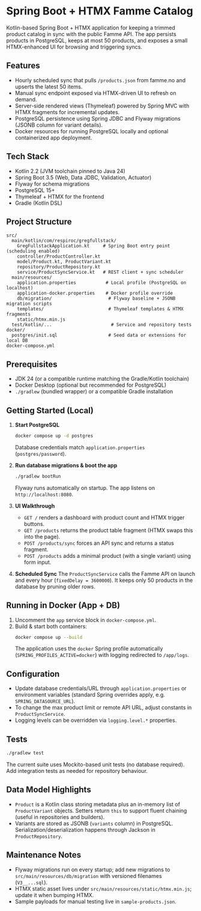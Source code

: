 # Spring Boot + HTMX Famme Catalog

Kotlin-based Spring Boot + HTMX application for keeping a trimmed product catalog in sync with the public Famme API. The app persists products in PostgreSQL, keeps at most 50 products, and exposes a small HTMX-enhanced UI for browsing and triggering syncs.

## Features
- Hourly scheduled sync that pulls `/products.json` from famme.no and upserts the latest 50 items.
- Manual sync endpoint exposed via HTMX-driven UI to refresh on demand.
- Server-side rendered views (Thymeleaf) powered by Spring MVC with HTMX fragments for incremental updates.
- PostgreSQL persistence using Spring JDBC and Flyway migrations (JSONB column for variant details).
- Docker resources for running PostgreSQL locally and optional containerized app deployment.

## Tech Stack
- Kotlin 2.2 (JVM toolchain pinned to Java 24)
- Spring Boot 3.5 (Web, Data JDBC, Validation, Actuator)
- Flyway for schema migrations
- PostgreSQL 15+
- Thymeleaf + HTMX for the frontend
- Gradle (Kotlin DSL)

## Project Structure
```
src/
  main/kotlin/com/respiroc/gregfullstack/
    GregFullstackApplication.kt     # Spring Boot entry point (scheduling enabled)
    controller/ProductController.kt
    model/Product.kt, ProductVariant.kt
    repository/ProductRepository.kt
    service/ProductSyncService.kt   # REST client + sync scheduler
  main/resources/
    application.properties           # Local profile (PostgreSQL on localhost)
    application-docker.properties    # Docker profile override
    db/migration/                     # Flyway baseline + JSONB migration scripts
    templates/                        # Thymeleaf templates & HTMX fragments
    static/htmx.min.js
  test/kotlin/...                      # Service and repository tests
docker/
  postgres/init.sql                   # Seed data or extensions for local DB
docker-compose.yml
```

## Prerequisites
- JDK 24 (or a compatible runtime matching the Gradle/Kotlin toolchain)
- Docker Desktop (optional but recommended for PostgreSQL)
- `./gradlew` (bundled wrapper) or a compatible Gradle installation

## Getting Started (Local)
1. **Start PostgreSQL**
   ```bash
   docker compose up -d postgres
   ```
   Database credentials match `application.properties` (`postgres/password`).

2. **Run database migrations & boot the app**
   ```bash
   ./gradlew bootRun
   ```
   Flyway runs automatically on startup. The app listens on `http://localhost:8080`.

3. **UI Walkthrough**
   - `GET /` renders a dashboard with product count and HTMX trigger buttons.
   - `GET /products` returns the product table fragment (HTMX swaps this into the page).
   - `POST /products/sync` forces an API sync and returns a status fragment.
   - `POST /products` adds a minimal product (with a single variant) using form input.

4. **Scheduled Sync**
   The `ProductSyncService` calls the Famme API on launch and every hour (`fixedDelay = 3600000`). It keeps only 50 products in the database by pruning older rows.

## Running in Docker (App + DB)
1. Uncomment the `app` service block in `docker-compose.yml`.
2. Build & start both containers:
   ```bash
   docker compose up --build
   ```
   The application uses the `docker` Spring profile automatically (`SPRING_PROFILES_ACTIVE=docker`) with logging redirected to `/app/logs`.

## Configuration
- Update database credentials/URL through `application.properties` or environment variables (standard Spring overrides apply, e.g. `SPRING_DATASOURCE_URL`).
- To change the max product limit or remote API URL, adjust constants in `ProductSyncService`.
- Logging levels can be overridden via `logging.level.*` properties.

## Tests
```bash
./gradlew test
```
The current suite uses Mockito-based unit tests (no database required). Add integration tests as needed for repository behaviour.

## Data Model Highlights
- `Product` is a Kotlin class storing metadata plus an in-memory list of `ProductVariant` objects. Setters return `this` to support fluent chaining (useful in repositories and builders).
- Variants are stored as JSONB (`variants` column) in PostgreSQL. Serialization/deserialization happens through Jackson in `ProductRepository`.

## Maintenance Notes
- Flyway migrations run on every startup; add new migrations to `src/main/resources/db/migration` with versioned filenames (`V3__...sql`).
- HTMX static asset lives under `src/main/resources/static/htmx.min.js`; update it when bumping HTMX.
- Sample payloads for manual testing live in `sample-products.json`.
